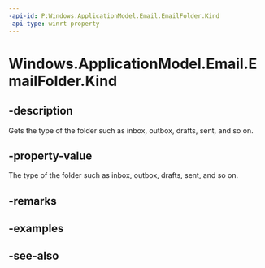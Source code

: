 ```yaml
---
-api-id: P:Windows.ApplicationModel.Email.EmailFolder.Kind
-api-type: winrt property
---
```


<!-- Property syntax
public Windows.ApplicationModel.Email.EmailSpecialFolderKind Kind { get; }
-->

# Windows.ApplicationModel.Email.EmailFolder.Kind

## -description
Gets the type of the folder such as inbox, outbox, drafts, sent, and so on.

## -property-value
The type of the folder such as inbox, outbox, drafts, sent, and so on.

## -remarks

## -examples

## -see-also
